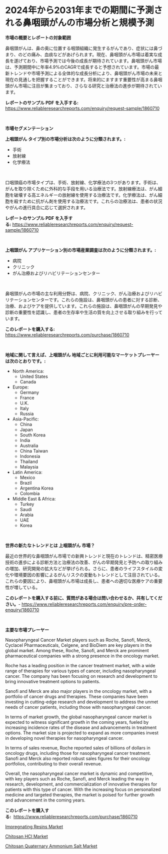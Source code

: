 <p><h1>2024年から2031年までの期間に予測される鼻咽頭がんの市場分析と規模予測</h1></p><p><strong>市場の概要とレポートの対象範囲</strong></p>
<p><p>鼻咽頭がんは、鼻の奥に位置する咽頭組織に発生するがんであり、症状には鼻づまり、のどの痛み、血痰などがあげられます。現在、鼻咽頭がん市場は着実な成長を遂げており、市場予測では今後の成長が期待されています。鼻咽頭がん市場は、予測期間中に年率4.9%のCAGRで成長すると予想されています。市場の最新トレンドや市場予測による全体的な成長分析により、鼻咽頭がん市場の未来と現在の見通しを把握することができます。将来的にますます重要性が高まる鼻咽頭がん市場に注目が集まっており、さらなる研究と治療法の進歩が期待されています。</p></p>
<p><strong>レポートのサンプル PDF を入手する:</strong> <a href="https://www.reliableresearchreports.com/enquiry/request-sample/1860710">https://www.reliableresearchreports.com/enquiry/request-sample/1860710</a></p>
<p>&nbsp;</p>
<p><strong>市場セグメンテーション</strong></p>
<p><strong>上咽頭がん タイプ別の市場分析は次のように分類されます。:</strong></p>
<p><ul><li>手術</li><li>放射線</li><li>化学療法</li></ul></p>
<p>&nbsp;</p>
<p><p>口咽頭癌の市場タイプは、手術、放射線、化学療法の3つがあります。手術は、がんを取り除くために外科的な手段を用いる治療法です。放射線療法は、がん細胞を破壊する高エネルギーの放射線を使用する治療法です。化学療法は、がん細胞を殺すために抗がん剤を使用する治療法です。これらの治療法は、患者の状況やがんの進行具合に応じて選択されます。</p></p>
<p><strong>レポートのサンプル PDF を入手する:</strong>&nbsp;<a href="https://www.reliableresearchreports.com/enquiry/request-sample/1860710">https://www.reliableresearchreports.com/enquiry/request-sample/1860710</a></p>
<p>&nbsp;</p>
<p><strong> 上咽頭がん アプリケーション別の市場産業調査は次のように分類されます。:</strong></p>
<p><ul><li>病院</li><li>クリニック</li><li>がん治療およびリハビリテーションセンター</li></ul></p>
<p>&nbsp;</p>
<p><p>鼻咽頭がんの市場の主な利用分野は、病院、クリニック、がん治療およびリハビリテーションセンターです。これらの施設は、鼻咽頭がんの患者に対する診断、治療、およびケアを提供しています。これらの施設は、鼻咽頭がんの早期発見や診断の重要性を認識し、患者の生存率や生活の質を向上させる取り組みを行っています。</p></p>
<p><strong>このレポートを購入する:</strong>&nbsp; <a href="https://www.reliableresearchreports.com/purchase/1860710">https://www.reliableresearchreports.com/purchase/1860710</a></p>
<p>&nbsp;</p>
<p><strong>地域に関して言えば、上咽頭がん 地域ごとに利用可能なマーケットプレーヤーは次のとおりです。:</strong></p>
<p><ul>
    <li>
        North America:
        <ul>
            <li>United States</li>
            <li>Canada</li>
        </ul>
    </li>
    <li>
        Europe:
        <ul>
            <li>Germany</li>
            <li>France</li>
            <li>U.K.</li>
            <li>Italy</li>
            <li>Russia</li>
        </ul>
    </li>
    <li>
        Asia-Pacific:
        <ul>
            <li>China</li>
            <li>Japan</li>
            <li>South Korea</li>
            <li>India</li>
            <li>Australia</li>
            <li>China Taiwan</li>
            <li>Indonesia</li>
            <li>Thailand</li>
            <li>Malaysia</li>
        </ul>
    </li>
    <li>
        Latin America:
        <ul>
            <li>Mexico</li>
            <li>Brazil</li>
            <li>Argentina Korea</li>
            <li>Colombia</li>
        </ul>
    </li>
    <li>
        Middle East & Africa:
        <ul>
            <li>Turkey</li>
            <li>Saudi</li>
            <li>Arabia</li>
            <li>UAE</li>
            <li>Korea</li>
        </ul>
    </li>
    </ul></p>
<p>&nbsp;</p>
<p><strong>世界の新たなトレンドとは 上咽頭がん 市場？</strong></p>
<p><p>最近の世界的な鼻咽頭がん市場での新興トレンドと現在のトレンドは、精密医療技術の進歩による診断方法と治療法の改善、がんの早期発見と予防への取り組みの増加、研究開発の拡大などが挙げられる。さらに、患者のライフスタイルの変化や環境要因の影響によるがんリスクの変動もトレンドとして注目されている。これらの要因により、鼻咽頭がん市場は成長し、患者への適切な医療ケアの重要性が増している。</p></p>
<p><strong>このレポートを購入する前に、質問がある場合は問い合わせるか、共有してください。</strong>- <a href="https://www.reliableresearchreports.com/enquiry/pre-order-enquiry/1860710">https://www.reliableresearchreports.com/enquiry/pre-order-enquiry/1860710</a></p>
<p>&nbsp;</p>
<p><strong>主要な市場プレーヤー</strong></p>
<p><p>Nasopharyngeal Cancer Market players such as Roche, Sanofi, Merck, Cyclacel Pharmaceuticals, Celgene, and BioDiem are key players in the global market. Among these, Roche, Sanofi, and Merck are prominent pharmaceutical companies with a strong presence in the oncology market.</p><p>Roche has a leading position in the cancer treatment market, with a wide range of therapies for various types of cancer, including nasopharyngeal cancer. The company has been focusing on research and development to bring innovative treatment options to patients.</p><p>Sanofi and Merck are also major players in the oncology market, with a portfolio of cancer drugs and therapies. These companies have been investing in cutting-edge research and development to address the unmet needs of cancer patients, including those with nasopharyngeal cancer.</p><p>In terms of market growth, the global nasopharyngeal cancer market is expected to witness significant growth in the coming years, fueled by increasing incidence rates of the disease and advancements in treatment options. The market size is projected to expand as more companies invest in developing novel therapies for nasopharyngeal cancer.</p><p>In terms of sales revenue, Roche reported sales of billions of dollars in oncology drugs, including those for nasopharyngeal cancer treatment. Sanofi and Merck also reported robust sales figures for their oncology portfolios, contributing to their overall revenue.</p><p>Overall, the nasopharyngeal cancer market is dynamic and competitive, with key players such as Roche, Sanofi, and Merck leading the way in research, development, and commercialization of innovative therapies for patients with this type of cancer. With the increasing focus on personalized medicine and targeted therapies, the market is poised for further growth and advancement in the coming years.</p></p>
<p><strong>このレポートを購入する:</strong>&nbsp;&nbsp;<a href="https://www.reliableresearchreports.com/purchase/1860710">https://www.reliableresearchreports.com/purchase/1860710</a></p>
<p><p><a href="https://github.com/jj19131/Market-Research-Report-List-1/blob/main/impregnating-resins-market.md">Impregnating Resins Market</a></p><p><a href="https://github.com/jodemen/Market-Research-Report-List-1/blob/main/chitosan-hcl-market.md">Chitosan HCl Market</a></p><p><a href="https://github.com/Sarissaschmalingtr6fz2739/Market-Research-Report-List-1/blob/main/chitosan-quaternary-ammonium-salt-market.md">Chitosan Quaternary Ammonium Salt Market</a></p></p>